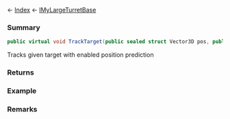 ← [Index](Api-Index) ← [IMyLargeTurretBase](Sandbox.ModAPI.Ingame.IMyLargeTurretBase)

### Summary

```csharp
public virtual void TrackTarget(public sealed struct Vector3D pos, public sealed struct Vector3 velocity)
```

Tracks given target with enabled position prediction

### Returns

### Example

### Remarks


